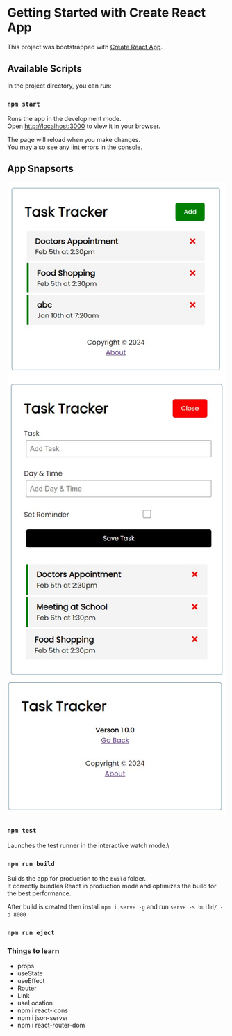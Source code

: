 # Getting Started with Create React App

This project was bootstrapped with [Create React App](https://github.com/facebook/create-react-app).

## Available Scripts

In the project directory, you can run:

### `npm start`

Runs the app in the development mode.\
Open [http://localhost:3000](http://localhost:3000) to view it in your browser.

The page will reload when you make changes.\
You may also see any lint errors in the console.

## App Snapsorts
![Home Page](https://github.com/vishal002/task-tracker/blob/master/public/home.jpg?raw=true)
![add Section](https://github.com/vishal002/task-tracker/blob/master/public/add.jpg?raw=true)
![add Section](https://github.com/vishal002/task-tracker/blob/master/public/about.jpg?raw=true)

### `npm test`

Launches the test runner in the interactive watch mode.\

### `npm run build`

Builds the app for production to the `build` folder.\
It correctly bundles React in production mode and optimizes the build for the best performance.

After build is created then install `npm i serve -g` and run `serve -s build/ -p 8000`

### `npm run eject`

### Things to learn

- props
- useState
- useEffect
- Router
- Link
- useLocation
- npm i react-icons
- npm i json-server
- npm i react-router-dom



